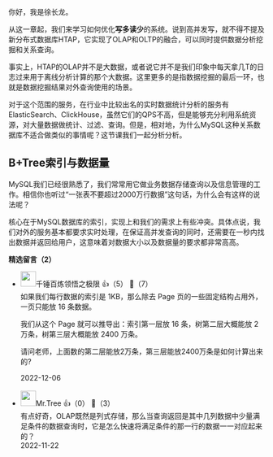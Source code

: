 你好，我是徐长龙。

从这一章起，我们来学习如何优化**写多读少**的系统。说到高并发写，就不得不提及新分布式数据库HTAP，它实现了OLAP和OLTP的融合，可以同时提供数据分析挖掘和关系查询。

事实上，HTAP的OLAP并不是大数据，或者说它并不是我们印象中每天拿几T的日志过来用于离线分析计算的那个大数据。这里更多的是指数据挖掘的最后一环，也就是数据挖掘结果对外查询使用的场景。

对于这个范围的服务，在行业中比较出名的实时数据统计分析的服务有ElasticSearch、ClickHouse，虽然它们的QPS不高，但是能够充分利用系统资源，对大量数据做统计、过滤、查询。但是，相对地，为什么MySQL这种关系数据库不适合做类似的事情呢？这节课我们一起分析分析。

## B+Tree索引与数据量

MySQL我们已经很熟悉了，我们常常用它做业务数据存储查询以及信息管理的工作。相信你也听过“一张表不要超过2000万行数据”这句话，为什么会有这样的说法呢？

核心在于MySQL数据库的索引，实现上和我们的需求上有些冲突。具体点说，我们对外的服务基本都要求实时处理，在保证高并发查询的同时，还需要在一秒内找出数据并返回给用户，这意味着对数据大小以及数据量的要求都非常高高。
<div><strong>精选留言（2）</strong></div><ul>
<li><img src="https://static001.geekbang.org/account/avatar/00/1a/9d/81/d748b7eb.jpg" width="30px"><span>千锤百炼领悟之极限</span> 👍（5） 💬（7）<div>如果我们每行数据的索引是 1KB，那么除去 Page 页的一些固定结构占用外，一页只能放 16 条数据。

我们从这个 Page 就可以推导出：索引第一层放 16 条，树第二层大概能放 2 万条，树第三层大概能放 2400 万条。

请问老师，上面数的第二层能放2万条，第三层能放2400万条是如何计算出来的?</div>2022-12-06</li><br/><li><img src="https://static001.geekbang.org/account/avatar/00/29/44/3c/8bb9e8b4.jpg" width="30px"><span>Mr.Tree</span> 👍（0） 💬（3）<div>有点好奇，OLAP既然是列式存储，那么当查询返回是其中几列数据中少量满足条件的数据查询时，它是怎么快速将满足条件的那一行的数据一一对应起来的？</div>2022-11-22</li><br/>
</ul>